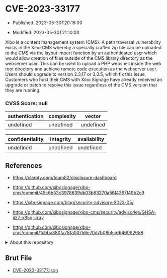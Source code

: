 # CVE-2023-33177

- Published: 2023-05-30T20:15:00

- Modified: 2023-05-30T21:10:00

Xibo is a content management system (CMS). A path traversal vulnerability exists in the Xibo CMS whereby a specially crafted zip file can be uploaded to the CMS via the layout import function by an authenticated user which would allow creation of files outside of the CMS library directory as the webserver user. This can be used to upload a PHP webshell inside the web root directory and achieve remote code execution as the webserver user. Users should upgrade to version 2.3.17 or 3.3.5, which fix this issue. Customers who host their CMS with Xibo Signage have already received an upgrade or patch to resolve this issue regardless of the CMS version that they are running.

### CVSS Score: **null**

| authentication | complexity | vector |
| --- | --- | --- |
| undefined | undefined | undefined |

| confidentiality | integrity | availability |
| --- | --- | --- |
| undefined | undefined | undefined |

## References

* https://claroty.com/team82/disclosure-dashboard

* https://github.com/xibosignage/xibo-cms/commit/45c6b53c3978639db03b63270a56f4397f49b2c9

* https://xibosignage.com/blog/security-advisory-2023-05/

* https://github.com/xibosignage/xibo-cms/security/advisories/GHSA-jj27-x85q-crqv

* https://github.com/xibosignage/xibo-cms/commit/1cbba380fa751a00756e70d7b08b5c6646092658

<details>
<summary>About this repository</summary> 

  This repository is part of the project [Live Hack CVE](https://github.com/Live-Hack-CVE). Main website can be found [www.live-hack.org](https://www.live-hack.org) 
  
  Made by [Sn0wAlice](https://github.com/Sn0wAlice) for the people that care about security and need to have a feed of the latest CVEs. Hope you enjoy it, don't forget to star the repo and follow me on [Twitter](https://twitter.com/Sn0wAlice) and [Github](https://github.com/Sn0wAlice). And that is my [personnal website](https://www.alice-snow.me/)

  - [Home Page](https://github.com/Live-Hack-CVE)
  - [Framework](https://github.com/Live-Hack-CVE/cve-framework)
  - [CVE database](https://github.com/Live-Hack-CVE/full_database)
  - [Changelog](https://github.com/Live-Hack-CVE/Changelog)
</details>

## Brut File

* [CVE-2023-33177.json](https://raw.githubusercontent.com/Live-Hack-CVE/full_database/main/cves/2023/CVE-2023-33177.json)

